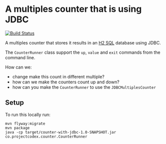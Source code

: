 # A multiples counter that is using JDBC

[![Build Status](https://travis-ci.org/codex-academy/multiples-counter-with-jdbc.svg?branch=master)](https://travis-ci.org/codex-academy/multiples-counter-with-jdbc)

A multiples counter that stores it results in an [H2 SQL](http://www.h2database.com/html/main.html) database using JDBC.

The `CounterRunner` class support the `up`, `value` and `exit` commands from the command line.

How can we:

* change make this count in different multiple?
* how can we make the counters count up and down?
* how can you make the `CounterRunner` to use the `JDBCMultiplesCounter`

## Setup

To run this locally run:

```
mvn flyway:migrate
mvn package
java -cp target/counter-with-jdbc-1.0-SNAPSHOT.jar co.projectcodex.counter.CounterRunner
```

